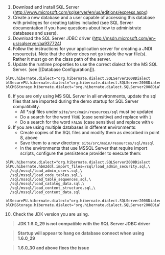 1. Download and install SQL Server (http://www.microsoft.com/sqlserver/en/us/editions/express.aspx)
2. Create a new database and a user capable of accessing this database with privileges for creating tables included (see SQL Server documentation if you have questions about how to administrate databases and users).
3. Download the SQL Server JDBC driver (http://msdn.microsoft.com/en-us/sqlserver/aa937724)
4. Follow the instructions for your application server for creating a JNDI resource(s). Note that the driver does not go inside the war file(s). Rather it must go on the class path of the server.
6. Update the runtime properties to use the correct dialect for the MS SQL Server. (see [[Database Configuration]]).
```
blPU.hibernate.dialect="org.hibernate.dialect.SQLServer2008Dialect
blSecurePU.hibernate.dialect="org.hibernate.dialect.SQLServer2008Dialect
blCMSStorage.hibernate.dialect="org.hibernate.dialect.SQLServer2008Dialect
```
8. If you are only using MS SQL Server in all environments, update the sql files that are imported during the demo startup for SQL Server compatibility.
    - All \*.sql files under `site/src/main/resources/sql` must be updated
    - Do a search for the word `TRUE` (case sensitive) and replace with `1`
    - Do a search for the word `FALSE` (case sensitive) and replace with `0`
9. If you are using multiple databases in different environments:
    - Create copies of the SQL files and modify them as described in point 8, above
    - Save them to a new directory: `site/src/main/resources/sql/mssql`
    - In the environments that use MSSQL Server that require import scripts, configure the persistence provider to execute them:
```
blPU.hibernate.dialect="org.hibernate.dialect.SQLServer2008Dialect
blPU.hibernate.hbm2ddl.import_files=/sql/load_admin_security.sql,\
  /sql/mssql/load_admin_users.sql,\
  /sql/mssql/load_code_tables.sql,\
  /sql/mssql/load_table_sequences.sql,\
  /sql/mssql/load_catalog_data.sql,\
  /sql/mssql/load_content_structure.sql,\
  /sql/mssql/load_content_data.sql

blSecurePU.hibernate.dialect="org.hibernate.dialect.SQLServer2008Dialect
blCMSStorage.hibernate.dialect="org.hibernate.dialect.SQLServer2008Dialect
```
10. Check the JDK version you are using. 
> **JDK 1.6.0_29 is not compatible with the SQL Server JDBC driver**

> **Startup will appear to hang on database connect when using 1.6.0_29**

> **1.6.0_30 and above fixes the issue**
